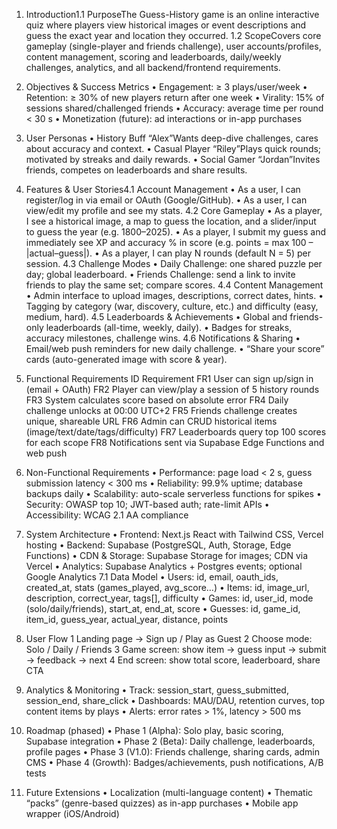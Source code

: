 1. Introduction1.1 PurposeThe Guess-History game is an online interactive quiz where players view historical images or event descriptions and guess the exact year and location they occurred.
1.2 ScopeCovers core gameplay (single-player and friends challenge), user accounts/profiles, content management, scoring and leaderboards, daily/weekly challenges, analytics, and all backend/frontend requirements.

2. Objectives & Success Metrics
	•	Engagement: ≥ 3 plays/user/week
	•	Retention: ≥ 30% of new players return after one week
	•	Virality: 15% of sessions shared/challenged friends
	•	Accuracy: average time per round < 30 s
	•	Monetization (future): ad interactions or in-app purchases

3. User Personas
	•	History Buff “Alex”Wants deep-dive challenges, cares about accuracy and context.
	•	Casual Player “Riley”Plays quick rounds; motivated by streaks and daily rewards.
	•	Social Gamer “Jordan”Invites friends, competes on leaderboards and share results.

4. Features & User Stories4.1 Account Management
	•	As a user, I can register/log in via email or OAuth (Google/GitHub).
	•	As a user, I can view/edit my profile and see my stats.
4.2 Core Gameplay
	•	As a player, I see a historical image, a map to guess the location, and a slider/input to guess the year (e.g. 1800–2025).
	•	As a player, I submit my guess and immediately see XP and accuracy % in score (e.g. points = max 100 – |actual–guess|).
	•	As a player, I can play N rounds (default N = 5) per session.
4.3 Challenge Modes
	•	Daily Challenge: one shared puzzle per day; global leaderboard.
	•	Friends Challenge: send a link to invite friends to play the same set; compare scores.
4.4 Content Management
	•	Admin interface to upload images, descriptions, correct dates, hints.
	•	Tagging by category (war, discovery, culture, etc.) and difficulty (easy, medium, hard).
4.5 Leaderboards & Achievements
	•	Global and friends-only leaderboards (all-time, weekly, daily).
	•	Badges for streaks, accuracy milestones, challenge wins.
4.6 Notifications & Sharing
	•	Email/web push reminders for new daily challenge.
	•	“Share your score” cards (auto-generated image with score & year).

5. Functional Requirements
ID
Requirement
FR1
User can sign up/sign in (email + OAuth)
FR2
Player can view/play a session of 5 history rounds
FR3
System calculates score based on absolute error
FR4
Daily challenge unlocks at 00:00 UTC+2
FR5
Friends challenge creates unique, shareable URL
FR6
Admin can CRUD historical items (image/text/date/tags/difficulty)
FR7
Leaderboards query top 100 scores for each scope
FR8
Notifications sent via Supabase Edge Functions and web push

6. Non-Functional Requirements
	•	Performance: page load < 2 s, guess submission latency < 300 ms
	•	Reliability: 99.9% uptime; database backups daily
	•	Scalability: auto-scale serverless functions for spikes
	•	Security: OWASP top 10; JWT-based auth; rate-limit APIs
	•	Accessibility: WCAG 2.1 AA compliance

7. System Architecture
	•	Frontend: Next.js React with Tailwind CSS, Vercel hosting
	•	Backend: Supabase (PostgreSQL, Auth, Storage, Edge Functions)
	•	CDN & Storage: Supabase Storage for images; CDN via Vercel
	•	Analytics: Supabase Analytics + Postgres events; optional Google Analytics
7.1 Data Model
	•	Users: id, email, oauth_ids, created_at, stats (games_played, avg_score…)
	•	Items: id, image_url, description, correct_year, tags[], difficulty
	•	Games: id, user_id, mode (solo/daily/friends), start_at, end_at, score
	•	Guesses: id, game_id, item_id, guess_year, actual_year, distance, points

8. User Flow
	1	Landing page → Sign up / Play as Guest
	2	Choose mode: Solo / Daily / Friends
	3	Game screen: show item → guess input → submit → feedback → next
	4	End screen: show total score, leaderboard, share CTA

9. Analytics & Monitoring
	•	Track: session_start, guess_submitted, session_end, share_click
	•	Dashboards: MAU/DAU, retention curves, top content items by plays
	•	Alerts: error rates > 1%, latency > 500 ms

10. Roadmap (phased)
	•	Phase 1 (Alpha): Solo play, basic scoring, Supabase integration
	•	Phase 2 (Beta): Daily challenge, leaderboards, profile pages
	•	Phase 3 (V1.0): Friends challenge, sharing cards, admin CMS
	•	Phase 4 (Growth): Badges/achievements, push notifications, A/B tests

11. Future Extensions
	•	Localization (multi-language content)
	•	Thematic “packs” (genre-based quizzes) as in-app purchases
	•	Mobile app wrapper (iOS/Android)

